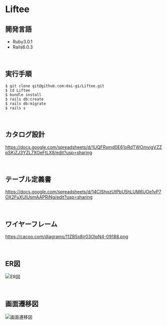 # Liftee

## 開発言語

- Ruby3.0.1
- Rails6.0.3

<br>

## 実行手順

```plain text
$ git clone git@github.com:dai-gi/Liftee.git
$ cd Liftee
$ bundle install
$ rails db:create
$ rails db:migrate
$ rails s
```

<br>

## カタログ設計

https://docs.google.com/spreadsheets/d/1UQFRxmd0E61oRdTWOmyigVZZpSKiZJ3YZL7XOeFtLX8/edit?usp=sharing

<br>

## テーブル定義書

https://docs.google.com/spreadsheets/d/14CIShqzUtPbU5hLUM6UOe1vP7OX2FuXUlUsmAAPRiNg/edit?usp=sharing


<br>

## ワイヤーフレーム

https://cacoo.com/diagrams/11ZB5x8jr03OlpN4-09188.png

<br>

## ER図

![ER図](https://user-images.githubusercontent.com/59759668/222733174-c4173288-3242-4be5-9479-4626efead15b.png)

<br>

## 画面遷移図

![画面遷移図](https://user-images.githubusercontent.com/59759668/222734920-def67688-eb6d-4f89-b357-c41d66c9d5b7.png)